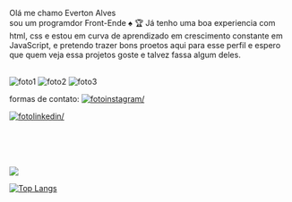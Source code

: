 Olá me chamo Everton Alves <br> sou um programdor Front-Ende :spades: :trophy:
 Já tenho uma boa experiencia com html, css e estou em curva de aprendizado em crescimento constante em JavaScript,  e pretendo trazer bons proetos aqui para esse perfil e espero que quem veja essa projetos goste e talvez fassa algum deles.
<br>
<br>

<img src="https://img.shields.io/badge/HTML5-E34F26?style=for-the-badge&logo=html5&logoColor=white" alt=foto1 />

<img src="https://img.shields.io/badge/CSS3-1572B6?style=for-the-badge&logo=css3&logoColor=white" alt=foto2 />

<img src="https://img.shields.io/badge/JavaScript-F7DF1E?style=for-the-badge&logo=javascript&logoColor=black" alt=foto3 />


formas de contato:
  <a href=" "> <img src="https://img.shields.io/badge/Instagram-E4405F?style=for-the-badge&logo=instagram&logoColor=white" alt=fotoinstagram/> </a>

   <a href="https://www.linkedin.com/in/everton-alves-b16440285/ "> <img src="https://www.linkedin.com/in/everton-alves-b16440285/" alt=fotolinkedin/> </a>


<br>
<br>
<br>
<br>
<picture>
  <source
    srcset="https://github-readme-stats.vercel.app/api?username=EvertonRamosdev&show_icons=true&theme=dark"
    media="(prefers-color-scheme: dark)"
  />
  <source
    srcset="https://github-readme-stats.vercel.app/api?username=EvertonRamosdev&show_icons=true"
    media="(prefers-color-scheme: light), (prefers-color-scheme: no-preference)"
  />
  <img src="https://github-readme-stats.vercel.app/api?username=EvertonRamosdev&show_icons=true" />
</picture>

[![Top Langs](https://github-readme-stats.vercel.app/api/top-langs/?username=EvertonRamosdev&layout=donut)](https://github.com/anuraghazra/github-readme-stats)


